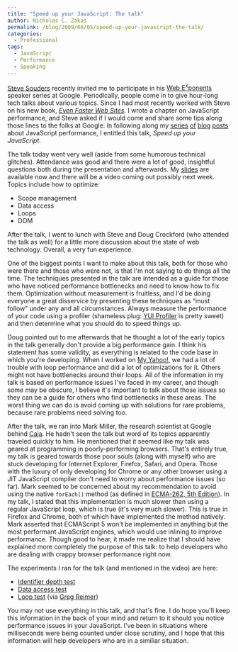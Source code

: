 ```yaml
---
title: "Speed up your JavaScript: The talk"
author: Nicholas C. Zakas
permalink: /blog/2009/06/05/speed-up-your-javascript-the-talk/
categories:
  - Professional
tags:
  - JavaScript
  - Performance
  - Speaking
---
```

[Steve Souders][1] recently invited me to participate in his [Web E<sup>x</sup>ponents][2] speaker series at Google. Periodically, people come in to give hour-long tech talks about various topics. Since I had most recently worked with Steve on his new book, <cite><a href="http://www.amazon.com/gp/product/0596522304?ie=UTF8&tag=nczonline-20&link_code=as3&camp=211189&creative=373489&creativeASIN=0596522304">Even Faster Web Sites</a></cite>. I wrote a chapter on JavaScript performance, and Steve asked if I would come and share some tips along those lines to the folks at Google. In following along my [series][3] [of][4] [blog][5] [posts][6] about JavaScript performance, I entitled this talk, <cite>Speed up your JavaScript</cite>.

The talk today went very well (aside from some humorous technical glitches). Attendance was good and there were a lot of good, insightful questions both during the presentation and afterwards. My [slides][7] are available now and there will be a video coming out possibly next week. Topics include how to optimize:

  * Scope management
  * Data access
  * Loops
  * DOM

After the talk, I went to lunch with Steve and Doug Crockford (who attended the talk as well) for a little more discussion about the state of web technology. Overall, a very fun experience.

One of the biggest points I want to make about this talk, both for those who were there and those who were not, is that I'm not saying to do things all the time. The techniques presented in the talk are intended as a guide for those who have noticed performance bottlenecks and need to know how to fix them. Optimization without measurement is fruitless, and I'd be doing everyone a great disservice by presenting these techniques as &#8220;must follow&#8221; under any and all circumstances. Always measure the performance of your code using a profiler (shameless plug: [YUI Profiler][8] is pretty sweet) and then determine what you should do to speed things up.

Doug pointed out to me afterwards that he thought a lot of the early topics in the talk generally don't provide a big performance gain. I think his statement has some validity, as everything is related to the code base in which you're developing. When I worked on [My Yahoo!][9], we had a lot of trouble with loop performance and did a lot of optimizations for it. Others might not have bottlenecks around their loops. All of the information in my talk is based on performance issues I've faced in my career, and though some may be obscure, I believe it's important to talk about those issues so they can be a guide for others who find bottlenecks in these areas. The worst thing we can do is avoid coming up with solutions for rare problems, because rare problems need solving too.

After the talk, we ran into Mark Miller, the research scientist at Google behind [Caja][10]. He hadn't seen the talk but word of its topics apparently traveled quickly to him. He mentioned that it seemed like my talk was geared at programming in poorly-performing browsers. That's entirely true, my talk is geared towards those poor souls (along with myself) who are stuck developing for Internet Explorer, Firefox, Safari, and Opera. Those with the luxury of only developing for Chrome or any other browser using a JIT JavaScript compiler don't need to worry about performance issues (so far). Mark seemed to be concerned about my recommendation to avoid using the native `forEach()` method (as defined in [ECMA-262, 5th Edition][11]). In my talk, I stated that this implementation is much slower than using a regular JavaScript loop, which is true (it's very much slower). This is true in Firefox and Chrome, both of which have implemented the method natively. Mark asserted that ECMAScript 5 won't be implemented in anything but the most performant JavaScript engines, which would use inlining to improve performance. Though good to hear, it made me realize that I should have explained more completely the purpose of this talk: to help developers who are dealing with crappy browser performance right now.

The experiments I ran for the talk (and mentioned in the video) are here:

  * [Identifier depth test][12]
  * [Data access test][13]
  * [Loop test][14] (via [Greg Reimer][15])

You may not use everything in this talk, and that's fine. I do hope you'll keep this information in the back of your mind and return to it should you notice performance issues in your JavaScript. I've been in situations where milliseconds were being counted under close scrutiny, and I hope that this information will help developers who are in a similiar situation.

 [1]: http://www.stevesouders.com
 [2]: http://google-code-updates.blogspot.com/2009/05/web-e-x-ponents.html
 [3]: https://humanwhocodes.com/blog/2009/01/13/speed-up-your-javascript-part-1/
 [4]: https://humanwhocodes.com/blog/2009/01/20/speed-up-your-javascript-part-2/
 [5]: https://humanwhocodes.com/blog/2009/01/27/speed-up-your-javascript-part-3/
 [6]: https://humanwhocodes.com/blog/2009/02/03/speed-up-your-javascript-part-4/
 [7]: http://www.slideshare.net/nzakas/speed-up-your-javascript
 [8]: http://developer.yahoo.com/yui/profiler/
 [9]: http://my.yahoo.com/
 [10]: http://code.google.com/p/google-caja/
 [11]: http://www.ecma-international.org/publications/files/drafts/tc39-2009-025.pdf
 [12]: https://humanwhocodes.com/experiments/javascript/performance/identifier-depth/
 [13]: https://humanwhocodes.com/experiments/javascript/performance/data-access/
 [14]: http://blogs.sun.com/greimer/resource/loop-test.html
 [15]: http://blogs.sun.com/greimer/
